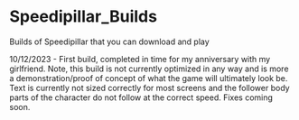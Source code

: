 # Speedipillar_Builds
Builds of Speedipillar that you can download and play

10/12/2023 - First build, completed in time for my anniversary with my girlfriend. Note, this build is not currently optimized in any way and is more a demonstration/proof of concept of what the game will ultimately look be. Text is currently not sized correctly for most screens and the follower body parts of the character do not follow at the correct speed. Fixes coming soon.
